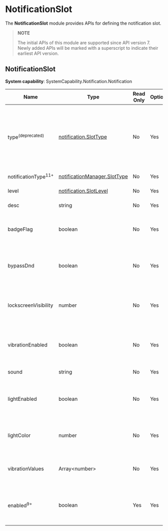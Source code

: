 # NotificationSlot

The **NotificationSlot** module provides APIs for defining the notification slot.

> **NOTE**
>
> The initial APIs of this module are supported since API version 7. Newly added APIs will be marked with a superscript to indicate their earliest API version.

## NotificationSlot

**System capability**: SystemCapability.Notification.Notification

| Name                | Type                | Read Only| Optional| Description                  |
| -------------------- | ---------------------|---- | --- |----------------------|
| type<sup>(deprecated)</sup> | [notification.SlotType](js-apis-notification.md#slottype) | No| Yes | Notification slot type.<br>This API is deprecated since API version 11. You are advised to use **notificationType** instead.               |
| notificationType<sup>11+</sup>                 | [notificationManager.SlotType](js-apis-notificationManager.md#slottype) | No| Yes | Notification slot type.               |
| level                | [notification.SlotLevel](../apis-notification-kit/js-apis-notificationManager.md#slotlevel)                | No| Yes | Notification level.|
| desc                 | string                | No| Yes | Notification slot description.           |
| badgeFlag            | boolean               | No| Yes | Whether to display the badge.<br> - **true**: Yes.<br> - **false**: No.             |
| bypassDnd            | boolean               | No| Yes | Whether to bypass DND mode in the system.<br> - **true**: Yes.<br> - **false**: No.      |
| lockscreenVisibility | number                | No| Yes | Mode for displaying the notification on the lock screen. Not supported currently.      |
| vibrationEnabled     | boolean               | No| Yes | Whether to enable vibration for the notification.<br> - **true**: Yes.<br> - **false**: No.              |
| sound                | string                | No| Yes | Notification alert tone.              |
| lightEnabled         | boolean               | No| Yes | Whether the indicator blinks for the notification.<br> - **true**: Yes.<br> - **false**: No.               |
| lightColor           | number                | No| Yes | Indicator color of the notification. Not supported currently.              |
| vibrationValues      | Array\<number\>       | No| Yes | Vibration mode of the notification. Not supported currently.             |
| enabled<sup>9+</sup> | boolean               | Yes| Yes | Whether the notification is enabled.<br> - **true**: enabled.<br> - **false**: disabled.      |
